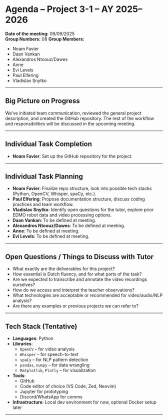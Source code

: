 # Agenda – Project 3-1 – AY 2025–2026

**Date of the meeting:** 09/09/2025  
**Group Numbers:** 08 
**Group Members:**  
- Noam Favier  
- Daan Vankan  
- Alexandros Ntoouz/Dawes  
- Anne  
- Evi Levels  
- Paul Elfering  
- Vladislav Snytko

---

## Big Picture on Progress

We’ve initiated team communication, reviewed the general project description, and created the GitHub repository. The rest of the workflow and responsibilities will be discussed in the upcoming meeting.

---

## Individual Task Completion

- **Noam Favier**: Set up the GitHub repository for the project.

---

## Individual Task Planning

- **Noam Favier**: Finalize repo structure, look into possible tech stacks (Python, OpenCV, Whisper, spaCy, etc.).  
- **Paul Elfering**: Propose documentation structure, discuss coding practices and team workflow.  
- **Vladislav Snytko**: Identify open questions for the tutor, explore prior EDMO robot data and video processing options.  
- **Daan Vankan**: To be defined at meeting.  
- **Alexandros Ntoouz/Dawes**: To be defined at meeting.  
- **Anne**: To be defined at meeting.  
- **Evi Levels**: To be defined at meeting.

---

## Open Questions / Things to Discuss with Tutor

- What exactly are the deliverables for this project?  
- How essential is Dutch fluency, and for what parts of the task?  
- Are we expected to transcribe and annotate the video recordings ourselves?  
- How do we access and interpret the teacher observations?  
- What technologies are acceptable or recommended for video/audio/NLP analysis?  
- Are there any examples or previous projects we can refer to?

---

## Tech Stack (Tentative)

- **Languages**: Python  
- **Libraries**:  
  - `OpenCV` – for video analysis  
  - `Whisper` – for speech-to-text  
  - `spaCy` – for NLP pattern detection  
  - `pandas`, `numpy` – for data wrangling  
  - `Matplotlib`, `Plotly` – for visualization  
- **Tools**:  
  - GitHub  
  - Code editor of choice (VS Code, Zed, Neovim)  
  - Jupyter for prototyping  
  - Discord/WhatsApp for comms  
- **Infrastructure**: Local dev environment for now, optional Docker setup later

---
